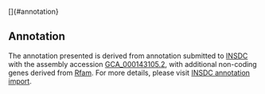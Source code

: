 []{#annotation}

Annotation
----------

The annotation presented is derived from annotation submitted to
[INSDC](http://www.insdc.org) with the assembly accession
[GCA\_000143105.2](http://www.ebi.ac.uk/ena/data/view/GCA_000143105.2),
with additional non-coding genes derived from
[Rfam](http://rfam.xfam.org/). For more details, please visit [INSDC
annotation
import](http://ensemblgenomes.org/info/data/insdc_annotation).
